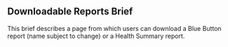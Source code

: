 ## Downloadable Reports Brief
This brief describes a page from which users can download a Blue Button report (name subject to change) or a Health Summary report.

